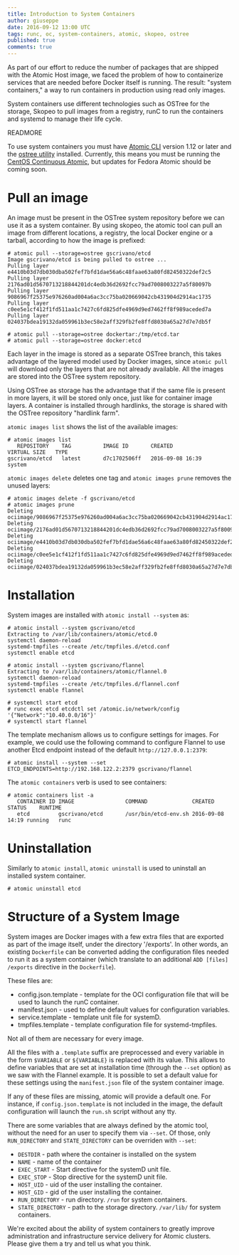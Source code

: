 ```yaml
---
title: Introduction to System Containers
author: giuseppe
date: 2016-09-12 13:00 UTC
tags: runc, oc, system-containers, atomic, skopeo, ostree
published: true
comments: true
---
```


As part of our effort to reduce the number of packages that are
shipped with the Atomic Host image, we faced the problem of how to
containerize services that are needed before Docker itself is running.
The result: "system containers," a way to run containers in
production using read only images.

System containers use different technologies such as OSTree for the
storage, Skopeo to pull images from a registry, runC to run the
containers and systemd to manage their life cycle.

READMORE

To use system containers you must have [Atomic CLI](https://github.com/projectatomic/atomic) version 1.12 or later
and the [ostree utility](https://github.com/ostreedev/ostree) installed.  Currently, this means you must be running the
[CentOS Continuous Atomic](/blog/2016/07/new-centos-atomic-host-releases-available-for-download/),
but updates for Fedora Atomic should be coming soon.

# Pull an image

An image must be present in the OSTree system repository before we can
use it as a system container.  By using skopeo, the atomic tool can pull an image from
different locations, a registry, the local Docker engine or a tarball,
according to how the image is prefixed:

```
# atomic pull --storage=ostree gscrivano/etcd
Image gscrivano/etcd is being pulled to ostree ...
Pulling layer e4410b03d7db030dba502fef7bfd1dae56a6c48faae63a80fd82450322def2c5
Pulling layer 2176ad01d5670713218844201dc4edb36d2692fcc79ad7008003227a5f80097b
Pulling layer 9086967f25375e976260ad004a6ac3cc75ba020669042cb431904d2914ac1735
Pulling layer c0ee5e1cf412f1fd511aa1c7427c6fd825dfe4969d9ed7462ff8f989aceded7a
Pulling layer 024037bdea19132da059961b3ec58e2aff329fb2fe8ffd8030a65a27d7e7db5f

# atomic pull --storage=ostree dockertar:/tmp/etcd.tar
# atomic pull --storage=ostree docker:etcd
```

Each layer in the image is stored as a separate OSTree branch, this
takes advantage of the layered model used by Docker images, since
`atomic pull` will download only the layers that are not already
available.  All the images are stored into the OSTree system
repository.

Using OSTree as storage has the advantage that if the same file is
present in more layers, it will be stored only once, just like for container
image layers.  A container is installed through hardlinks, the storage is
shared with the OSTree repository "hardlink farm".

`atomic images list` shows the list of the available images:

```
# atomic images list
   REPOSITORY    TAG          IMAGE ID       CREATED            VIRTUAL SIZE   TYPE
gscrivano/etcd   latest       d7c1702506ff   2016-09-08 16:39                  system

```

`atomic images delete` deletes one tag and `atomic images prune`
removes the unused layers:

```
# atomic images delete -f gscrivano/etcd
# atomic images prune
Deleting ociimage/9086967f25375e976260ad004a6ac3cc75ba020669042cb431904d2914ac1735
Deleting ociimage/2176ad01d5670713218844201dc4edb36d2692fcc79ad7008003227a5f80097b
Deleting ociimage/e4410b03d7db030dba502fef7bfd1dae56a6c48faae63a80fd82450322def2c5
Deleting ociimage/c0ee5e1cf412f1fd511aa1c7427c6fd825dfe4969d9ed7462ff8f989aceded7a
Deleting ociimage/024037bdea19132da059961b3ec58e2aff329fb2fe8ffd8030a65a27d7e7db5f

```

# Installation

System images are installed with `atomic install --system` as:

```
# atomic install --system gscrivano/etcd
Extracting to /var/lib/containers/atomic/etcd.0
systemctl daemon-reload
systemd-tmpfiles --create /etc/tmpfiles.d/etcd.conf
systemctl enable etcd

# atomic install --system gscrivano/flannel
Extracting to /var/lib/containers/atomic/flannel.0
systemctl daemon-reload
systemd-tmpfiles --create /etc/tmpfiles.d/flannel.conf
systemctl enable flannel

# systemctl start etcd
# runc exec etcd etcdctl set /atomic.io/network/config '{"Network":"10.40.0.0/16"}'
# systemctl start flannel
```

The template mechanism allows us to configure settings for images.
For example, we could use the following command to
configure Flannel to use another Etcd endpoint instead of the default
`http://127.0.0.1:2379`:

```
# atomic install --system --set ETCD_ENDPOINTS=http://192.168.122.2:2379 gscrivano/flannel
```

The `atomic containers` verb is used to see containers:

```
# atomic containers list -a
   CONTAINER ID IMAGE                COMMAND              CREATED          STATUS    RUNTIME
   etcd         gscrivano/etcd       /usr/bin/etcd-env.sh 2016-09-08 14:19 running   runc
```


# Uninstallation

Similarly to `atomic install`, `atomic uninstall` is used to uninstall
an installed system container.

```
# atomic uninstall etcd
```


# Structure of a System Image

System images are Docker images with a few extra files that are
exported as part of the image itself, under the directory '/exports'.
In other words, an existing `Dockerfile` can be converted adding the
configuration files needed to run it as a system container (which
translate to an additional `ADD [files] /exports` directive in the
`Dockerfile`).

These files are:

- config.json.template - template for the OCI configuration file that
  will be used to launch the runC container.
- manifest.json - used to define default values for configuration
  variables.
- service.template - template unit file for systemD.
- tmpfiles.template - template configuration file for systemd-tmpfiles.

Not all of them are necessary for every image.

All the files with a `.template` suffix are preprocessed and every
variable in the form `$VARIABLE` or `${VARIABLE}` is replaced with
its value.  This allows to define variables that are set at
installation time (through the `--set` option) as we saw with the
Flannel example.  It is possible to set a default value for these
settings using the `manifest.json` file of the system container image.

If any of these files are missing, atomic will provide a default one.
For instance, if `config.json.template` is not included in the image,
the default configuration will launch the `run.sh` script without any
tty.

There are some variables that are always defined by the atomic tool,
without the need for an user to specify them via `--set`.  Of those,
only `RUN_DIRECTORY` and `STATE_DIRECTORY` can be overriden with
`--set`:

- `DESTDIR` - path where the container is installed on the system
- `NAME` - name of the container
- `EXEC_START` - Start directive for the systemD unit file.
- `EXEC_STOP` - Stop directive for the systemD unit file.
- `HOST_UID` - uid of the user installing the container.
- `HOST_GID` - gid of the user installing the container.
- `RUN_DIRECTORY` - run directory.  `/run` for system containers.
- `STATE_DIRECTORY` - path to the storage directory. `/var/lib/` for
  system containers.

We're excited about the ability of system containers to greatly improve administration
and infrastructure service delivery for Atomic clusters.  Please give them a try
and tell us what you think.
